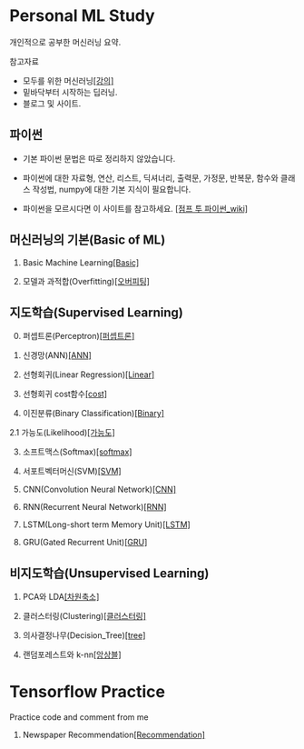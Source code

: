 # Personal ML Study
개인적으로 공부한 머신러닝 요약.

참고자료
- 모두를 위한 머신러닝[[강의]](http://hunkim.github.io/ml/)
- 밑바닥부터 시작하는 딥러닝.
- 블로그 및 사이트.

## 파이썬
  - 기본 파이썬 문법은 따로 정리하지 않았습니다.
  
  
  - 파이썬에 대한 자료형, 연산, 리스트, 딕셔너리, 출력문, 가정문, 반복문, 함수와 클래스 작성법, numpy에 대한 기본 지식이 필요합니다.
  
  
  - 파이썬을 모르시다면 이 사이트를 참고하세요. [[점프 투 파이썬_wiki]](https://wikidocs.net/book/1)
 

## 머신러닝의 기본(Basic of ML)
1. Basic Machine Learning[[Basic]](https://nbviewer.jupyter.org/gist/gihyunkim/f790c2ab871dae5628543b3e5a4b2146)


2. 모델과 과적합(Overfitting)[[오버피팅]](https://nbviewer.jupyter.org/gist/gihyunkim/c8115f589813f0a6c4996e8409df42c8)

## 지도학습(Supervised Learning)
0. 퍼셉트론(Perceptron)[[퍼셉트론]](https://nbviewer.jupyter.org/gist/gihyunkim/aae72867b0b94a825b0714787b2fd3f0)
  0. 신경망(ANN)[[ANN]](https://nbviewer.jupyter.org/gist/gihyunkim/c6dc85a6707da110c09bc5f2238f8289)


1. 선형회귀(Linear Regression)[[Linear]](https://nbviewer.jupyter.org/gist/gihyunkim/8c035f57926feac5a023260f5654b281/02_lin_regression.ipynb)
  1. 선형회귀 cost함수[[cost]](https://nbviewer.jupyter.org/gist/gihyunkim/8c035f57926feac5a023260f5654b281/03_linear_cost.ipynb)


2. 이진분류(Binary Classification)[[Binary]](https://nbviewer.jupyter.org/gist/gihyunkim/fd3b0b74baea040d30fd11f9892e2e25)


2.1 가능도(Likelihood)[[가능도]](https://nbviewer.jupyter.org/gist/gihyunkim/55cf023ad00a9d18b794ed060930220e)


3. 소프트맥스(Softmax)[[softmax]](https://nbviewer.jupyter.org/gist/gihyunkim/7008615c20206c59cdb35ad76779c4a3)


4. 서포트벡터머신(SVM)[[SVM]](https://nbviewer.jupyter.org/gist/gihyunkim/c7d2b6839d81ad84ba705c93c192e929)


5. CNN(Convolution Neural Network)[[CNN]](https://nbviewer.jupyter.org/gist/gihyunkim/4cfa13019f7b4c97ba0a1c55499865d5)


6. RNN(Recurrent Neural Network)[[RNN]](https://nbviewer.jupyter.org/gist/gihyunkim/fa4a27badc03103e314a75b6d189590d)


7. LSTM(Long-short term Memory Unit)[[LSTM]](https://nbviewer.jupyter.org/gist/gihyunkim/7948c71fa43b8eed9cdc034852f93333)


8. GRU(Gated Recurrent Unit)[[GRU]](https://nbviewer.jupyter.org/gist/gihyunkim/a544a5f122ad629558461997da7708bb)



## 비지도학습(Unsupervised Learning)
1. PCA와 LDA[[차원축소]](https://nbviewer.jupyter.org/gist/gihyunkim/71d7578ae0040b4484a115975dc00211)


2. 클러스터링(Clustering)[[클러스터링]](https://nbviewer.jupyter.org/gist/gihyunkim/bddbd19deb5feb7b02f57b378edfe202)


3. 의사결정나무(Decision_Tree)[[tree]](https://nbviewer.jupyter.org/gist/gihyunkim/86e57362ff70c9805bdd793d1a40421a)


4. 랜덤포레스트와 k-nn[[앙상블]](https://nbviewer.jupyter.org/gist/gihyunkim/9f5b51e37c8000e780ac4e57315ec5ad)


# Tensorflow Practice
Practice code and comment from me


1. Newspaper Recommendation[[Recommendation]](https://nbviewer.jupyter.org/gist/gihyunkim/f734364186a04c8458933fee748a2ec1)
